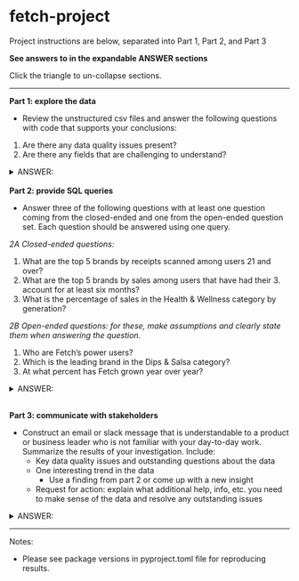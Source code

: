 # fetch-project

Project instructions are below, separated into Part 1, Part 2, and Part 3

<b> See answers to in the expandable ANSWER sections</b>

Click the triangle to un-collapse sections.

--------------------------------------------------

<b>Part 1: explore the data</b>
- Review the unstructured csv files and answer the following questions with code that supports your conclusions:
1. Are there any data quality issues present?
2. Are there any fields that are challenging to understand?

<details>
<summary>ANSWER:</Summary>

1. Are there any data quality issues present?
    - Within transactions, there is missing `FINAL_SALE` and `FINAL_QUANTITY` data.
        - These both appear to be business-critical data points, so it is concerning that these are missing. I would like to connect with other data team or software engineering members to gather historical context and learn if there are any assumptions we can make around the missing data.
    - There are transactions without barcodes.
        - This is not concerning since I imagine that there are niche stores that would be selling products without a traditional barcode.
            - However, if there is an automatic process to create a barcode in the data if one does not exist, then this is cause for concern and something I would want to reach out to developers to understand further.
    - There are products without barcodes.
        - This is not concerning since I assume that product information has been manually entered and not yet incorporated into an automatic system which generates the barcode.
    - There is missing data across the board.
        - My assumption is that only a sample of transactions, users, and products was provided and that there is more data available.
        
2. Are there any fields that are challenging to understand?
    - It is challenging to understand the transactions `FINAL_SALE` field.
        - It is unclear whether this is a sale amount for the full line item, a sale amount which must be multiplied by the quantity, or some total sale amount.
            - I am assuming this is the sale amount for the full line item in my analysis.
    - It is challenging to understand the transactions `FINAL_QUANTITY` field.
        - It is unclear what "zero" means.
            - I am assuming that this is a field which was added later and never backfilled. Any receipts scanned prior to the app version which introduced quantity have been imputed with a text field of "zero". 
            - Since 1 is the most common quantity amount, I will assume that any "zero" values can reasonably be assumed to have a true quantity of 1.
                - After the initial data exploration, I followed this assumption in the SQL files in Part 2.

- More information can be found in `src/part1__data_exploration.py`
</details>

<br>
<b> Part 2: provide SQL queries</b>

- Answer three of the following questions with at least one question coming from the closed-ended and one from the open-ended question set. Each question should be answered using one query.

<i> 2A Closed-ended questions:</i>

1. What are the top 5 brands by receipts scanned among users 21 and over?
2. What are the top 5 brands by sales among users that have had their 3. account for at least six months?
3. What is the percentage of sales in the Health & Wellness category by generation?

<i> 2B Open-ended questions: for these, make assumptions and clearly state them when answering the question.</i>

1. Who are Fetch’s power users?
2. Which is the leading brand in the Dips & Salsa category?
3. At what percent has Fetch grown year over year?

<details>
<summary>ANSWER:</Summary>

- Questions Chosen:
    - C1. What are the top 5 brands by receipts scanned among users 21 and over?
    - O2. Which is the leading brand in the Dips & Salsa category?
    - O3. At what percent has Fetch grown year over year?
- Please see assumptions in `src/part2__run_sql.py` file
    - There are also variations on C1 and O3 based on differing assumptions I might make, specifically if there was more data.
- Queries are reproduced in the expandable sections below


<details>
<summary>C1. What are the top 5 brands by receipts scanned among users 21 and over?</Summary>

```
with users_21_up as (
    --first identify the users 21 and over.
    select *
        , today() as todaysdate
        , todaysdate::TIMESTAMP - interval 21 year as yearsago21
        --, dateadd(year,-21,getdate()) as yearsago21 --AWS Redshift syntax
        , case when BIRTH_DATE::TIMESTAMP is null then 1 else 0 end as missing_birthdate
        , case when BIRTH_DATE::TIMESTAMP<=yearsago21 then 1 else 0 end as atleast21_flag
    from users_df
    where missing_birthdate=0
        and atleast21_flag=1
)
, de_duped_products as (
    --next, de-duplicate barcodes (based on part 1 exploration, this is something which must be fixed)
    --keep the rows with the most data
    --and if that is tied, use the row with brand info
    select *
        , case when CATEGORY_1 is not null then 1 else 0 end
            + case when CATEGORY_2 is not null then 1 else 0 end
            + case when CATEGORY_3 is not null then 1 else 0 end
            + case when CATEGORY_4 is not null then 1 else 0 end
            + case when MANUFACTURER is not null then 1 else 0 end
            + case when BRAND is not null then 1 else 0 end
            as cols_with_info
        , case when BRAND is not null then 1 else 0 end as brand_w_info
        , row_number() over(partition by barcode order by cols_with_info desc, brand_w_info desc) as keep_rn
    from products_df
    where barcode is not null
    qualify keep_rn = 1

)
, top5quantity as (
    --next, identify the quantity of the 5th most receipt
    --This will allow us to resolve ties at 5th place
    select min(unique_receipts) as unique_receipts_at_5th_place
    from (
        --per brand, identify the number of distinct receipts scanned
        --only select the top 5-most receipts
        select p.brand
            , count(distinct t.RECEIPT_ID) as unique_receipts
        from transactions_df t
        join users_21_up u
            on t.user_id=u.id
        left join de_duped_products p 
            on t.barcode=p.barcode
        where t.barcode is not null
        group by p.brand
        having p.brand is not null
        order by count(distinct t.RECEIPT_ID) desc
        limit 5
    )
)
--gather the final result
--identify the number of distinct receipt scans by brand for users 21+
--and pull the top 5 (including anything tied for 5th place)
select p.brand
    --, count(t.RECEIPT_ID) as receipts
    , count(distinct t.RECEIPT_ID) as unique_receipts
from transactions_df t
join users_21_up u
    on t.user_id=u.id
left join de_duped_products p 
    on t.barcode=p.barcode
where t.barcode is not null
group by p.brand
having p.brand is not null
    and unique_receipts>=(select unique_receipts_at_5th_place from top5quantity)
order by count(distinct t.RECEIPT_ID) desc


--I believe these ties should be considered
--However, if this is not necessary, the following should be run as the final result
/*
select p.brand
    --, count(t.RECEIPT_ID) as receipts
    , count(distinct t.RECEIPT_ID) as unique_receipts
from transactions_df t
join users_21_up u
    on t.user_id=u.id
left join de_duped_products p 
    on t.barcode=p.barcode
where t.barcode is not null
group by p.brand
having p.brand is not null
order by count(distinct t.RECEIPT_ID) desc
limit 5
*/
```
</details>

<details>
<summary>O2. Which is the leading brand in the Dips & Salsa category?</Summary>

```
with de_duped_products as (
    --de-duplicate barcodes (based on part 1 exploration, this is something which must be fixed)
    --keep the rows with the most data
    --and if that is tied, use the row with brand info
    select *
        , case when CATEGORY_1 is not null then 1 else 0 end
            + case when CATEGORY_2 is not null then 1 else 0 end
            + case when CATEGORY_3 is not null then 1 else 0 end
            + case when CATEGORY_4 is not null then 1 else 0 end
            + case when MANUFACTURER is not null then 1 else 0 end
            + case when BRAND is not null then 1 else 0 end
            as cols_with_info
        , case when BRAND is not null then 1 else 0 end as brand_w_info
        , row_number() over(partition by barcode order by cols_with_info desc, brand_w_info desc) as keep_rn
    from products_df
    where barcode is not null
    qualify keep_rn = 1

)
, dips_and_salsa as (
    --only gather the category we care about
    --category2 was identified via earlier exploration
    select *
    from de_duped_products
    where CATEGORY_2='Dips & Salsa'
)
, transaction_details_by_brand as (
    --only for dip and salsa transactions, identify the brand
    --based on assumptions, make final quantity "zero" map to 1
    select t.receipt_id
        , t.purchase_date
        , replace(t.final_sale,' ',NULL)::decimal as final_sale
        , replace(t.final_quantity,'zero','1')::decimal as final_quantity_imputed --impute quantity with 1, not 0, based on stated assumption
        , t.final_sale as final_sale_raw
        , t.final_quantity as final_quantity_raw
        , ds.brand
    from transactions_df t
    join dips_and_salsa ds
        on t.barcode=ds.barcode
        --we can join because if we left join then we will not get any other useful information
        --we need the barcode to set up a proper connection, as nulls will give us no information about if a dip & salsa was purchased
)
, median_salsa_dip_sale as (
    --based on transactions we have, find the median dip and salsa final sale amount
    --this will be used for imputing final sale when nothing else is known
    select median(final_sale) med
    from transaction_details_by_brand
    where final_sale is not null
)
, imputed_details as (
    --based on assumptions, replace blank final sale amount with median sales amount
    select *
        , (case when final_sale_raw=' ' 
            then (select med from median_salsa_dip_sale)::varchar 
            else final_sale_raw 
            end)::decimal 
            as final_sale_imputed
    from transaction_details_by_brand
)
--gather the final result
--identify the top salsa and dip brand, based on total sales
--assuming median salsa and dip sales value when sales value is not present
select brand
    , sum(final_sale_imputed) as total_sales
    , sum(final_quantity_imputed) as total_quantity
from imputed_details
--where brand is not null
group by brand
order by total_sales desc
limit 1
--top result is not a null brand
--if it was, we could add `where brand is not null`, 
--or use these findings to inform the business that missing data is causing a major concern with findings
--I would favor seeing that a null is the most common response rather than filtering it out 
--so that additional data discovery/work with software engineers could be performed
```
</details>

<details>
<summary>O3. At what percent has Fetch grown year over year?</Summary>

```
--identify yoy growth for the last 5 years
with yoy_start as (
    --assumption is that this is a random sample of user data
    --do rolling year from the max date since I believe we have only a sample of data which does not go through present-day
    select max(created_date) as current_date_of_data
    from users_df
)
, user_details as (
    --identify key information about the user
    --including flags indicating when they became part of the user base
    --assumption is that all users provided are still part of our user population 
    select created_date
        , current_date_of_data
        --, dateadd(year,-1,current_date_of_data) as oneyearago --AWS Redshift syntax example
        , current_date_of_data::TIMESTAMP - interval 1 year as oneyearago
        , current_date_of_data::TIMESTAMP - interval 2 year as twoyearsago
        , current_date_of_data::TIMESTAMP - interval 3 year as threeyearsago
        , current_date_of_data::TIMESTAMP - interval 4 year as fouryearsago
        , current_date_of_data::TIMESTAMP - interval 5 year as fiveyearsago
        , case when created_date::timestamp between oneyearago and current_date_of_data then 1 else 0 end as new_0_1_year_ago
        , case when created_date::timestamp between twoyearsago and oneyearago then 1 else 0 end as new_1_2_year_ago
        , case when created_date::timestamp between threeyearsago and twoyearsago then 1 else 0 end as new_2_3_year_ago
        , case when created_date::timestamp between fouryearsago and threeyearsago then 1 else 0 end as new_3_4_year_ago
        , case when created_date::timestamp between fiveyearsago and fouryearsago then 1 else 0 end as new_4_5_year_ago
        , case when created_date::timestamp < fiveyearsago then 1 else 0 end as existing_users_prior_to_5_years_ago
        from users_df
    join yoy_start
        on 1=1
)
, summary_stats as (
    --identify summary stats for the YOY growth
    --see `yoy_growth_pct` for the final answer
    select sum(new_0_1_year_ago) as total_new_users_0_1_year_ago --unnecessary for calculation, just interesting
        , sum(new_1_2_year_ago) as total_new_1_2_year_ago
        , sum(new_2_3_year_ago) as total_new_2_3_year_ago
        , sum(new_3_4_year_ago) as total_new_3_4_year_ago
        , sum(new_4_5_year_ago) as total_new_4_5_year_ago
        , sum(existing_users_prior_to_5_years_ago) as total_prior_users
        , count(*) as total_users_this_year --all users based on our data
        , total_prior_users
            +total_new_4_5_year_ago
            +total_new_3_4_year_ago
            +total_new_2_3_year_ago
            +total_new_1_2_year_ago 
            as total_users_last_year
        , total_prior_users
            +total_new_4_5_year_ago
            +total_new_3_4_year_ago
            +total_new_2_3_year_ago
            as total_users_two_years_ago
        , total_prior_users
            +total_new_4_5_year_ago
            +total_new_3_4_year_ago
            as total_users_three_years_ago
        , total_prior_users
            +total_new_4_5_year_ago
            as total_users_four_years_ago
        , total_prior_users
            as total_users_five_years_ago
        , (total_users_this_year-total_users_last_year)/total_users_last_year as yoy_growth_last_year_to_this_year
        , (total_users_last_year-total_users_two_years_ago)/total_users_two_years_ago as yoy_growth_two_years_ago_to_last_year
        , (total_users_two_years_ago-total_users_three_years_ago)/total_users_three_years_ago as yoy_growth_three_years_ago_to_two_years_ago
        , (total_users_three_years_ago-total_users_four_years_ago)/total_users_four_years_ago as yoy_growth_four_years_ago_to_three_years_ago
        , (total_users_four_years_ago-total_users_five_years_ago)/total_users_five_years_ago as yoy_growth_five_years_ago_to_four_years_ago
    from user_details
)
--gather final result of yoy growth over the last 5 years
--and present findings as a percent
--max data currently is 9/11/2024
select yoy_growth_last_year_to_this_year*100 as yoy_growth_pct_Sept_2023_2024
    , yoy_growth_two_years_ago_to_last_year*100  as yoy_growth_pct_Sept_2022_2023
    , yoy_growth_three_years_ago_to_two_years_ago*100 as yoy_growth_pct_Sept_2021_2022
    , yoy_growth_four_years_ago_to_three_years_ago*100 as yoy_growth_pct_Sept_2020_2021
    , yoy_growth_five_years_ago_to_four_years_ago*100 as yoy_growth_pct_Sept_2019_2020
from summary_stats

```
</details>

</details>
<br>

<b>Part 3: communicate with stakeholders</b>

- Construct an email or slack message that is understandable to a product or business leader who is not familiar with your day-to-day work. Summarize the results of your investigation. Include:
    - Key data quality issues and outstanding questions about the data
    - One interesting trend in the data
        - Use a finding from part 2 or come up with a new insight
    - Request for action: explain what additional help, info, etc. you need to make sense of the data and resolve any outstanding issues

<details>
<summary>ANSWER:</Summary>

Hello [product or business leader],

I am currently working on building an understanding of our user and transaction growth.</br>
Though my analysis, I have a some interesting initial findings I am excited to share. I also would like your help pointing me in the right direction to address my data quality callouts and outstanding questions.</br>

</br>
With my sample of data, I am observing <b>18% YOY user growth</b> in the last year. </br>
<b>New user growth had declined in mid-2022 through mid-2023 and has been rebounding since.</b> It has yet to fully recover to early-2022 levels.</br>

- My assumption is that our team is focusing on appealing to younger audiences in the next few years (early 20s vs 40s). 
    - This allows us to capture new, young shoppers so that we always have new markets to tap into. This is especially important when we have fully captured the mid-age market in the future.
- The <b>age of the users at signup time has slightly increased in the last year</b>, compared to prior year.
- However, if we would like our target market to be about 40 years old, then we are hitting our desired user-base.
- If we desire to capture a younger market, should we consider creating a campaign to target younger audiences?

Please let me know if you would like additional findings related to user growth.</br>

</br>
</br>
Through my analysis, I uncovered a handful of data quality callouts and have a few outstanding questions.

- Data quality callouts: 
    - There are some products with multiple barcodes. Without a modified date, I am uncertain what is the most updated product information for a barcode.
    - There is both missing price and missing quantity data for numerous transaction records.
    - There are transactions without barcodes. I assume this occurs for niche products, but it is an important data point which is sometimes missing.
    - I appear to be missing access to data:
        - There are transactions which tie to users who do not exist in our user data
        - There are transactions which tie to barcodes that do not exist in our product data
- Outstanding questions:
    - Can you direct me to the teams who can provide access to the full dataset?
        - Based on my findings, I believe I am missing users and missing products in my current dataset. 
        - I also assume I am missing transactions due to the low quantity of data. This does not allow for a full picture of user engagement and would be important to understand who is a power user and how best to target users.
    - Are there standard assumptions which should be made to fill in the gaps?
        - Specifically, where there is no "final sales" information, and no "final quantity" information (ie "zero"), do we have standard assumptions? These appear to be highly important data points and I do not want to make assumptions that differ from the rest of the team.
        - I believe this data is missing either due to (1) bad receipt scans, or (2) product enhancements where data was not captured until a specific point in time, but cannot yet validate these assumptions.

</br>  
</br>     
<b>Request for Action:</b></br>

1. Can you send me either developer documentation or people who I can connect with to further understand the missing "final sales" and "final quantity" data?</br>
2. Can you please connect me with the teams who can provide me with more data access?</br>

</br>
Thank you so much!</br>
Michelle Bedard
</br>
</br>
</br>
</br>

<i>Appendix</i>

- Plots to support user growth findings
    - New Users over time
        - ![alt text](src/monthly_new_users.png)
    - Total Users over time
        - ![alt text](src/cumulative_users_plot.png)
</details>

--------------------------------------------

Notes:
- Please see package versions in pyproject.toml file for reproducing results.
